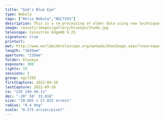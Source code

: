 ```yaml
---
title: "God's Blue Eye"
type: Nebula
tags: ["Helix Nebula","NGC7293"]
description: This is a re-processing of older data using new techniques to reveal the Helix Nebula.
image: /assets/images/gallery/blueeye/thumb.jpg
telescope: Celestron EdgeHD 9.25
signature: true
printurl: 
wwt: http://www.worldwidetelescope.org/wwtweb/ShowImage.aspx?reverseparity=False&scale=0.574592&name=blueeye.jpg&imageurl=https://deepskyworkflows.com/assets/images/gallery/blueeye/blueeye.jpg&credits=Jeremy+Likness+at+DeepSkyWorkflows.com&creditsUrl=https://deepskyworkflows.com/&ra=337.411901&dec=-20.880320&x=2043.8&y=1174.5&rotation=-165.46&thumb=https://deepskyworkflows.com/assets/images/gallery/blueeye/thumb.jpg
length: "1645mm"
aperture: "235mm"
folder: blueeye
exposure: 300
lights: 19
sessions: 1
group: ngc7293
firstCapture: 2022-09-26 
lastCapture: 2022-09-26
ra: "22h 29m 40.1s"
dec: "-20° 50' 33.618"
size: "39.685 x 27.025 arcmin"
radius: "0.4 deg"
scale: "0.575 arcsec/pixel"
---
```

